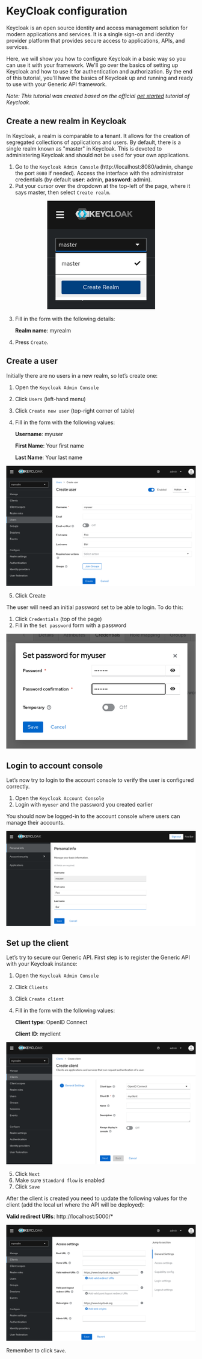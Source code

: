 # KeyCloak configuration

Keycloak is an open source identity and access management solution for modern applications and services. It is a single sign-on and identity provider platform that provides secure access to applications, APIs, and services.

Here, we will show you how to configure Keycloak in a basic way so you can use it with your framework. We'll go over the basics of setting up Keycloak and how to use it for authentication and authorization. By the end of this tutorial, you'll have the basics of Keycloak up and running and ready to use with your Generic API framework.

*Note: This tutorial was created based on the official [get started](https://www.keycloak.org/getting-started/getting-started-docker) tutorial of Keycloak.*

## Create a new realm in Keycloak

In Keycloak, a realm is comparable to a tenant. It allows for the creation of segregated collections of applications and users. By default, there is a single realm known as "master" in Keycloak. This is devoted to administering Keycloak and should not be used for your own applications.

1. Go to the `Keycloak Admin Console` (http://localhost:8080/admin, change the port `8080` if needed). Access the interface with the administrator credentials (by default **user**: admin, **password**: admin).
2. Put your cursor over the dropdown at the top-left of the page, where it says master, then select `Create realm`.

<div align="center"><img src="./img/add-realm.png" alt="Add realm"></div>

3. Fill in the form with the following details:
    
    **Realm name**: myrealm

4. Press `Create`.

## Create a user

Initially there are no users in a new realm, so let’s create one:

1. Open the `Keycloak Admin Console`
2. Click `Users` (left-hand menu)
3. Click ```Create new user``` (top-right corner of table)
4. Fill in the form with the following values:

    **Username**: myuser

    **First Name**: Your first name

    **Last Name**: Your last name

<div align="center"><img src="./img/add-user.png" alt="Add user"></div>

5. Click Create

The user will need an initial password set to be able to login. To do this:

1. Click `Credentials` (top of the page)
2. Fill in the `Set password` form with a password

<div align="center"><img src="./img/set-password.png" alt="Set password"></div>

## Login to account console

Let’s now try to login to the account console to verify the user is configured correctly.

1. Open the `Keycloak Account Console`
2. Login with `myuser` and the password you created earlier

You should now be logged-in to the account console where users can manage their accounts.

<div align="center"><img src="./img/account-console.png" alt="Account console"></div>

## Set up the client

Let’s try to secure our Generic API. First step is to register the Generic API with your Keycloak instance:

1. Open the `Keycloak Admin Console`
2. Click `Clients`
3. Click `Create client`
4. Fill in the form with the following values:

    **Client type**: OpenID Connect

    **Client ID**: myclient

<div align="center"><img src="./img/add-client-1.png" alt="Add client 1"></div>

5. Click `Next`
6. Make sure `Standard flow` is enabled
7. Click `Save`

After the client is created you need to update the following values for the client (add the local url where the API will be deployed):

**Valid redirect URIs**: http://localhost:5000/*

<div align="center"><img src="./img/add-client-2.png" alt="Add client 2"></div>

Remember to click `Save`.
